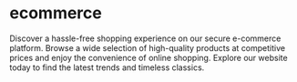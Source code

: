 # ecommerce
Discover a hassle-free shopping experience on our secure e-commerce platform. Browse a wide selection of high-quality products at competitive prices and enjoy the convenience of online shopping. Explore our website today to find the latest trends and timeless classics.
